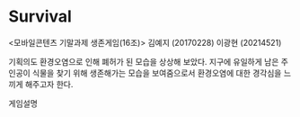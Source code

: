 # Survival
<모바일콘텐츠 기말과제 생존게임(16조)>
김예지 (20170228) 이광현 (20214521)


기획의도
환경오염으로 인해 폐허가 된 모습을 상상해 보았다.
지구에 유일하게 남은 주인공이 식물을 찾기 위해 생존해가는 모습을 보여줌으로서 환경오염에 대한 경각심을 느끼게 해주고자 한다.

게임설명
